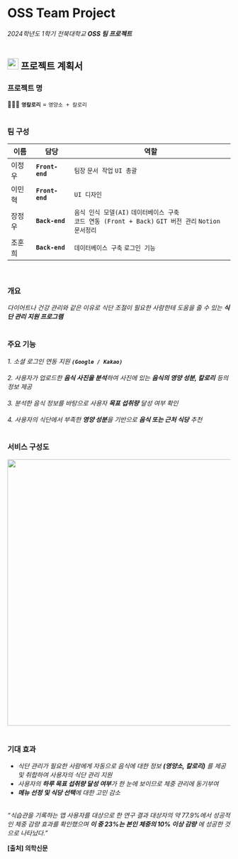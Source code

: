 # OSS Team Project
_2024학년도 1학기 전북대학교 **OSS 팀 프로젝트**_
<br><br>

## <img src="https://github.com/jeongwoo1998/OSS_TeamProject/assets/56586533/4dc5a449-4e10-4742-94a2-e2bda32429d1" width="25" height="25"/> 프로젝트 계획서

### 프로젝트 명
🧑🏼‍🍳 **`영칼로리`** = `영양소 + 칼로리`
<br><br>

### 팀 구성
|이름|담당|역할|
|---|---|---|
|이정우|**`Front-end`**|`팀장` `문서 작업` `UI 총괄`|
|이민혁|**`Front-end`**|`UI 디자인`|
|장정우|**`Back-end`**|`음식 인식 모델(AI)` `데이터베이스 구축`<br> `코드 연동 (Front + Back)` `GIT 버전 관리` `Notion 문서정리`|
|조훈희|**`Back-end`**|`데이터베이스 구축` `로그인 기능`|
<br>

### 개요
_다이어트나 건강 관리와 같은 이유로 식단 조절이 필요한 사람한테 도움을 줄 수 있는 **식단 관리 지원 프로그램**_
<br><br>

### 주요 기능
_1. 소셜 로그인 연동 지원 **`(Google / Kakao)`**_ <br><br>
_2. 사용자가 업로드한 **음식 사진을 분석**하여 사진에 있는 **음식의 영양 성분, 칼로리** 등의 정보 제공_<br><br>
_3. 분석한 음식 정보를 바탕으로 사용자 **목표 섭취량** 달성 여부 확인_<br><br>
_4. 사용자의 식단에서 부족한 **영양 성분**을 기반으로 **음식 또는 근처 식당** 추천_
<br><br>

### 서비스 구성도
<img src="https://github.com/jeongwoo1998/OSS_TeamProject/assets/56586533/bf4159b1-a9a4-4b7c-8fb3-396678e7a296" width="800" height="600"/>
<br><br>

### 기대 효과
- _식단 관리가 필요한 사람에게 자동으로 음식에 대한 정보 **(영양소, 칼로리)** 를 제공 및 취합하여 사용자의 식단 관리 지원_
- _사용자의 **하루 목표 섭취량 달성 여부**가 한 눈에 보이므로 체중 관리에 동기부여_
- _**메뉴 선정 및 식당 선택**에 대한 고민 감소_
<br><br>

*“식습관을 기록하는 앱 사용자를 대상으로 한 연구 결과 대상자의 약 77.9%에서 성공적인 체중 감량 효과를 확인했으며 **이 중 23%는 본인 체중의 10% 이상 감량** 에 성공한 것으로 나타났다.”*

**[출처] 의학신문**
